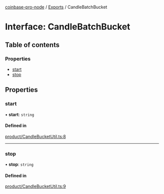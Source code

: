 [coinbase-pro-node](../README.md) / [Exports](../modules.md) / CandleBatchBucket

# Interface: CandleBatchBucket

## Table of contents

### Properties

- [start](CandleBatchBucket.md#start)
- [stop](CandleBatchBucket.md#stop)

## Properties

### start

• **start**: `string`

#### Defined in

[product/CandleBucketUtil.ts:8](https://github.com/bennycode/coinbase-pro-node/blob/15253ed/src/product/CandleBucketUtil.ts#L8)

---

### stop

• **stop**: `string`

#### Defined in

[product/CandleBucketUtil.ts:9](https://github.com/bennycode/coinbase-pro-node/blob/15253ed/src/product/CandleBucketUtil.ts#L9)

